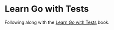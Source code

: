 # Learn Go with Tests

Following along with the [Learn Go with Tests](https://quii.gitbook.io/learn-go-with-tests/) book.
